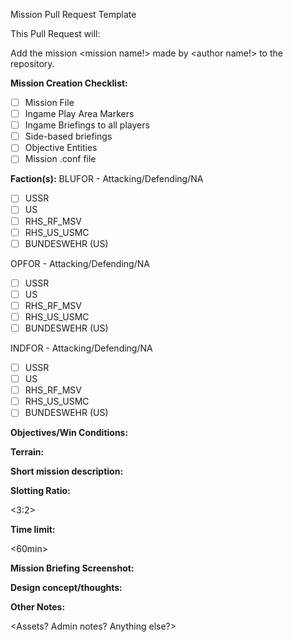 Mission Pull Request Template

This Pull Request will:

Add the mission <mission name!> made by <author name!> to the repository.

**Mission Creation Checklist:**
- [ ] Mission File
- [ ] Ingame Play Area Markers
- [ ] Ingame Briefings to all players
- [ ] Side-based briefings
- [ ] Objective Entities
- [ ] Mission .conf file

**Faction(s):**
BLUFOR - Attacking/Defending/NA
- [ ] USSR
- [ ] US
- [ ] RHS_RF_MSV
- [ ] RHS_US_USMC
- [ ] BUNDESWEHR (US)

OPFOR - Attacking/Defending/NA
- [ ] USSR
- [ ] US
- [ ] RHS_RF_MSV
- [ ] RHS_US_USMC
- [ ] BUNDESWEHR (US)

INDFOR - Attacking/Defending/NA
- [ ] USSR
- [ ] US
- [ ] RHS_RF_MSV
- [ ] RHS_US_USMC
- [ ] BUNDESWEHR (US)

**Objectives/Win Conditions:**

<mission objectives>

**Terrain:**

<What terrain is it on>

**Short mission description:**

<short description here>

**Slotting Ratio:**

<3:2>

**Time limit:**

<60min>

**Mission Briefing Screenshot:**

**Design concept/thoughts:**

<enter text here>

**Other Notes:**

<Assets? Admin notes? Anything else?>